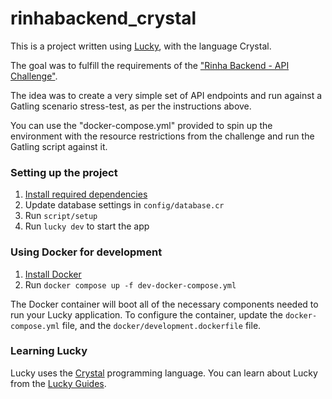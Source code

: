 # rinhabackend_crystal

This is a project written using [Lucky](https://luckyframework.org), with the language Crystal.

The goal was to fulfill the requirements of the ["Rinha Backend - API Challenge"](https://github.com/zanfranceschi/rinha-de-backend-2023-q3/blob/main/INSTRUCOES.md).

The idea was to create a very simple set of API endpoints and run against a Gatling scenario stress-test, as per the instructions above.

You can use the "docker-compose.yml" provided to spin up the environment with the resource restrictions from the challenge and run the Gatling script against it.

### Setting up the project

1. [Install required dependencies](https://luckyframework.org/guides/getting-started/installing#install-required-dependencies)
1. Update database settings in `config/database.cr`
1. Run `script/setup`
1. Run `lucky dev` to start the app

### Using Docker for development

1. [Install Docker](https://docs.docker.com/engine/install/)
1. Run `docker compose up -f dev-docker-compose.yml`

The Docker container will boot all of the necessary components needed to run your Lucky application.
To configure the container, update the `docker-compose.yml` file, and the `docker/development.dockerfile` file.


### Learning Lucky

Lucky uses the [Crystal](https://crystal-lang.org) programming language. You can learn about Lucky from the [Lucky Guides](https://luckyframework.org/guides/getting-started/why-lucky).
